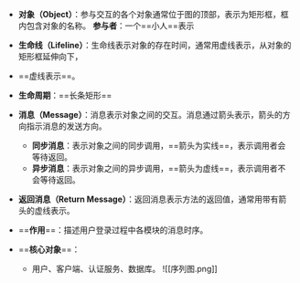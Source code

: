 - **对象（Object）**：参与交互的各个对象通常位于图的顶部，表示为矩形框，框内包含对象的名称。
 **参与者**：一个==小人==表示
- **生命线（Lifeline）**：生命线表示对象的存在时间，通常用虚线表示，从对象的矩形框延伸向下，
- ==虚线表示==。
- **生命周期**：==长条矩形==
- **消息（Message）**：消息表示对象之间的交互。消息通过箭头表示，箭头的方向指示消息的发送方向。
    - **同步消息**：表示对象之间的同步调用，==箭头为实线==，表示调用者会等待返回。
    - **异步消息**：表示对象之间的异步调用，==箭头为虚线==，表示调用者不会等待返回。
- **返回消息（Return Message）**：返回消息表示方法的返回值，通常用带有箭头的虚线表示。
- ==**作用**==：描述用户登录过程中各模块的消息时序。
    
- ==**核心对象**==：
    
    - 用户、客户端、认证服务、数据库。
![[序列图.png]]